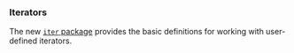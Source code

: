 ### Iterators

The new [`iter` package](/pkg/iter/) provides the basic definitions for
working with user-defined iterators.

